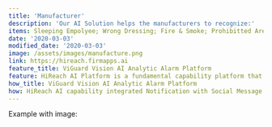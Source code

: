```yaml
---
title: 'Manufacturer'
description: 'Our AI Solution helps the manufacturers to recognize:'
items: Sleeping Empolyee; Wrong Dressing; Fire & Smoke; Prohibitted Area Invasion; Wrong Occupied Path; Workers offsite; Liquid Leakage
date: '2020-03-03'
modified_date: '2020-03-03'
image: /assets/images/manufacture.png
link: https://hireach.firmapps.ai
feature_title: ViGuard Vision AI Analytic Alarm Platform
feature: HiReach AI Platform is a fundamental capability platform that integrates our self-developed AI algorithm capabilities around comunication interaction capabilities.
how_title: ViGuard Vision AI Analytic Alarm Platform
how: HiReach AI capability integrated Notification with Social Message capabilities for different customers, enabling users to create AI artificial intelligence solutions in different scenarios based on the technical capabilities we provide. 
---
```


Example with image:
